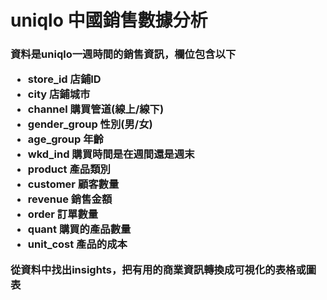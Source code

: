 <h1> uniqlo 中國銷售數據分析  

<h3>資料是uniqlo一週時間的銷售資訊，欄位包含以下  
 
 
  
* store_id	店鋪ID
* city	店鋪城市
* channel 購買管道(線上/線下)	
* gender_group	性別(男/女)
* age_group	年齡
* wkd_ind	購買時間是在週間還是週末
* product	產品類別
* customer	顧客數量
* revenue	銷售金額
* order	訂單數量
* quant	購買的產品數量
* unit_cost 產品的成本

從資料中找出insights，把有用的商業資訊轉換成可視化的表格或圖表  
 
